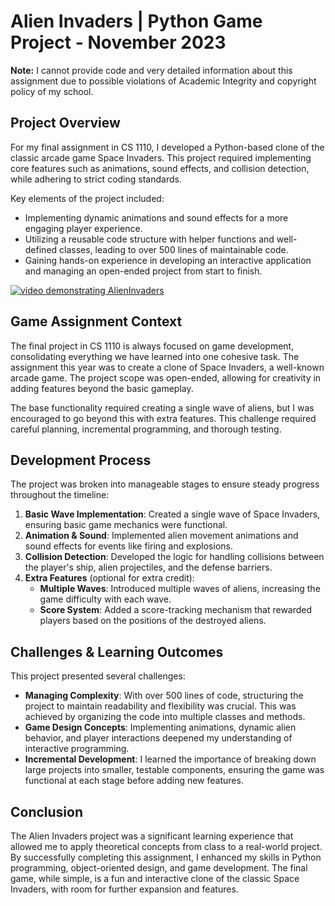 # Alien Invaders | Python Game Project - November 2023

**Note:** I cannot provide code and very detailed information about this assignment due to possible violations of Academic Integrity and copyright policy of my school.

## Project Overview

For my final assignment in CS 1110, I developed a Python-based clone of the classic arcade game Space Invaders. This project required implementing core features such as animations, sound effects, and collision detection, while adhering to strict coding standards. 

Key elements of the project included:
- Implementing dynamic animations and sound effects for a more engaging player experience.
- Utilizing a reusable code structure with helper functions and well-defined classes, leading to over 500 lines of maintainable code.
- Gaining hands-on experience in developing an interactive application and managing an open-ended project from start to finish.

[![video demonstrating AlienInvaders](https://img.youtube.com/vi/YOUR_VIDEO_ID/0.jpg)](https://github.com/user-attachments/assets/b2dcab39-a635-40ba-91b1-77b28d42d8c4)
## Game Assignment Context

The final project in CS 1110 is always focused on game development, consolidating everything we have learned into one cohesive task. The assignment this year was to create a clone of Space Invaders, a well-known arcade game. The project scope was open-ended, allowing for creativity in adding features beyond the basic gameplay.

The base functionality required creating a single wave of aliens, but I was encouraged to go beyond this with extra features. This challenge required careful planning, incremental programming, and thorough testing.

## Development Process

The project was broken into manageable stages to ensure steady progress throughout the timeline:
1. **Basic Wave Implementation**: Created a single wave of Space Invaders, ensuring basic game mechanics were functional.
2. **Animation & Sound**: Implemented alien movement animations and sound effects for events like firing and explosions.
3. **Collision Detection**: Developed the logic for handling collisions between the player's ship, alien projectiles, and the defense barriers.
4. **Extra Features** (optional for extra credit):
   - **Multiple Waves**: Introduced multiple waves of aliens, increasing the game difficulty with each wave.
   - **Score System**: Added a score-tracking mechanism that rewarded players based on the positions of the destroyed aliens.

## Challenges & Learning Outcomes

This project presented several challenges:
- **Managing Complexity**: With over 500 lines of code, structuring the project to maintain readability and flexibility was crucial. This was achieved by organizing the code into multiple classes and methods.
- **Game Design Concepts**: Implementing animations, dynamic alien behavior, and player interactions deepened my understanding of interactive programming.
- **Incremental Development**: I learned the importance of breaking down large projects into smaller, testable components, ensuring the game was functional at each stage before adding new features.

## Conclusion

The Alien Invaders project was a significant learning experience that allowed me to apply theoretical concepts from class to a real-world project. By successfully completing this assignment, I enhanced my skills in Python programming, object-oriented design, and game development. The final game, while simple, is a fun and interactive clone of the classic Space Invaders, with room for further expansion and features.
